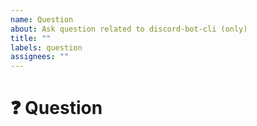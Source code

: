 ```yaml
---
name: Question
about: Ask question related to discord-bot-cli (only)
title: ""
labels: question
assignees: ""
---
```


# ❓ Question

<!-- ✍️ Write your question here -->
